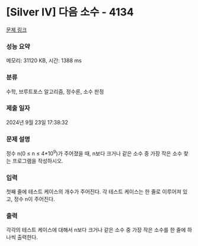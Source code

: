 # [Silver IV] 다음 소수 - 4134 

[문제 링크](https://www.acmicpc.net/problem/4134) 

### 성능 요약

메모리: 31120 KB, 시간: 1388 ms

### 분류

수학, 브루트포스 알고리즘, 정수론, 소수 판정

### 제출 일자

2024년 9월 23일 17:38:32

### 문제 설명

<p>
	정수 n(0 ≤ n ≤ 4*10<sup>9</sup>)가 주어졌을 때, n보다 크거나 같은 소수 중 가장 작은 소수 찾는 프로그램을 작성하시오.</p>

### 입력 

 <p>
	첫째 줄에 테스트 케이스의 개수가 주어진다. 각 테스트 케이스는 한 줄로 이루어져 있고, 정수 n이 주어진다.</p>

### 출력 

 <p>
	각각의 테스트 케이스에 대해서 n보다 크거나 같은 소수 중 가장 작은 소수를 한 줄에 하나씩 출력한다.</p>

